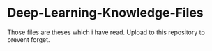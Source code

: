 # Deep-Learning-Knowledge-Files
Those files are theses which i have read. Upload to this repository to prevent forget.
